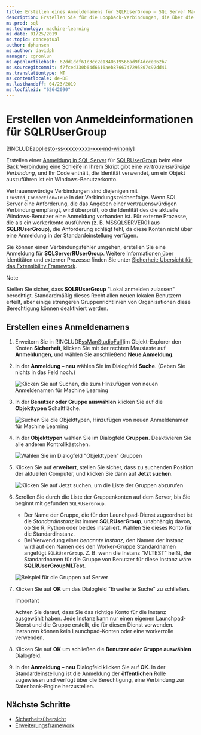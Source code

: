 ```yaml
---
title: Erstellen eines Anmeldenamens für SQLRUserGroup – SQL Server Machine Learning Services
description: Erstellen Sie für die Loopback-Verbindungen, die über die implizite Authentifizierung eine Anmeldung in SQL Server für SQLRUserGroup, sodass ein workerkonto an den Server für die identitätskonvertierung zurück an den aufrufenden Benutzer anmelden kann.
ms.prod: sql
ms.technology: machine-learning
ms.date: 01/25/2019
ms.topic: conceptual
author: dphansen
ms.author: davidph
manager: cgronlun
ms.openlocfilehash: 62dd1ddf61c3cc2e1340619566ad9f4dcce062b7
ms.sourcegitcommit: f7fced330b64d6616aeb8766747295807c92dd41
ms.translationtype: MT
ms.contentlocale: de-DE
ms.lasthandoff: 04/23/2019
ms.locfileid: "62642090"
---
```

# <a name="create-a-login-for-sqlrusergroup"></a>Erstellen von Anmeldeinformationen für SQLRUserGroup
[!INCLUDE[appliesto-ss-xxxx-xxxx-xxx-md-winonly](../../includes/appliesto-ss-xxxx-xxxx-xxx-md-winonly.md)]

Erstellen einer [Anmeldung in SQL Server](https://docs.microsoft.com/sql/relational-databases/security/authentication-access/create-a-login) für [SQLRUserGroup](../concepts/security.md#sqlrusergroup) beim eine [Back Verbindung eine Schleife](../../advanced-analytics/concepts/security.md#implied-authentication) in Ihrem Skript gibt eine *vertrauenswürdige Verbindung*, und Ihr Code enthält, die Identität verwendet, um ein Objekt auszuführen ist ein Windows-Benutzerkonto.

Vertrauenswürdige Verbindungen sind diejenigen mit `Trusted_Connection=True` in der Verbindungszeichenfolge. Wenn SQL Server eine Anforderung, die das Angeben einer vertrauenswürdigen Verbindung empfängt, wird überprüft, ob die Identität des die aktuelle Windows-Benutzer eine Anmeldung vorhanden ist. Für externe Prozesse, die als ein workerkonto ausführen (z. B. MSSQLSERVER01 aus **SQLRUserGroup**), die Anforderung schlägt fehl, da diese Konten nicht über eine Anmeldung in der Standardeinstellung verfügen.

Sie können einen Verbindungsfehler umgehen, erstellen Sie eine Anmeldung für **SQLServerRUserGroup**. Weitere Informationen über Identitäten und externer Prozesse finden Sie unter [Sicherheit: Übersicht für das Extensibility Framework](../concepts/security.md).

> [!Note]
> Stellen Sie sicher, dass **SQLRUserGroup** "Lokal anmelden zulassen" berechtigt. Standardmäßig dieses Recht allen neuen lokalen Benutzern erteilt, aber einige strengeren Gruppenrichtlinien von Organisationen diese Berechtigung können deaktiviert werden.

## <a name="create-a-login"></a>Erstellen eines Anmeldenamens

1. Erweitern Sie in [!INCLUDE[ssManStudioFull](../../includes/ssmanstudiofull-md.md)]im Objekt-Explorer den Knoten **Sicherheit**, klicken Sie mit der rechten Maustaste auf **Anmeldungen**, und wählen Sie anschließend **Neue Anmeldung**.

2. In der **Anmeldung – neu** wählen Sie im Dialogfeld **Suche**. (Geben Sie nichts in das Feld noch.)
    
     ![Klicken Sie auf Suchen, die zum Hinzufügen von neuen Anmeldenamen für Machine Learning](media/implied-auth-login1.png "klicken Sie auf Suchen, Hinzufügen von neuen Anmeldenamen für Machine Learning")

3. In der **Benutzer oder Gruppe auswählen** klicken Sie auf die **Objekttypen** Schaltfläche.

     ![Suchen Sie die Objekttypen, Hinzufügen von neuen Anmeldenamen für Machine Learning](media/implied-auth-login2.png "Suchen von Objekttypen, die neue Anmeldung für Machine Learning hinzufügen")

4. In der **Objekttypen** wählen Sie im Dialogfeld **Gruppen**. Deaktivieren Sie alle anderen Kontrollkästchen.

     ![Wählen Sie im Dialogfeld "Objekttypen" Gruppen](media/implied-auth-login3.png "Gruppen auswählen, im Dialogfeld \"Objekttypen\"")

4. Klicken Sie auf **erweitert**, stellen Sie sicher, dass zu suchenden Position der aktuellen Computer, und klicken Sie dann auf **Jetzt suchen**.

     ![Klicken Sie auf Jetzt suchen, um die Liste der Gruppen abzurufen](media/implied-auth-login4.png "klicken Sie auf Jetzt suchen zum Abrufen der Liste der Gruppen")

5. Scrollen Sie durch die Liste der Gruppenkonten auf dem Server, bis Sie beginnt mit gefunden `SQLRUserGroup`.
    
    + Der Name der Gruppe, die für den Launchpad-Dienst zugeordnet ist die _Standardinstanz_ ist immer **SQLRUserGroup**, unabhängig davon, ob Sie R, Python oder beides installiert. Wählen Sie dieses Konto für die Standardinstanz.
    + Bei Verwendung einer _benannte Instanz_, den Namen der Instanz wird auf den Namen des den Worker-Gruppe Standardnamen angefügt `SQLRUserGroup`. Z. B. wenn die Instanz "MLTEST" heißt, der Standardnamen für die Gruppe von Benutzer für diese Instanz wäre **SQLRUserGroupMLTest**.
 
    ![Beispiel für die Gruppen auf Server](media/implied-auth-login5.png "Beispiel für die Gruppen auf Server")
   
5. Klicken Sie auf **OK** um das Dialogfeld "Erweiterte Suche" zu schließen.

    > [!IMPORTANT]
    > Achten Sie darauf, dass Sie das richtige Konto für die Instanz ausgewählt haben. Jede Instanz kann nur einen eigenen Launchpad-Dienst und die Gruppe erstellt, die für diesen Dienst verwenden. Instanzen können kein Launchpad-Konten oder eine workerrolle verwenden.

6. Klicken Sie auf **OK** um schließen die **Benutzer oder Gruppe auswählen** Dialogfeld.

7. In der **Anmeldung – neu** Dialogfeld klicken Sie auf **OK**. In der Standardeinstellung ist die Anmeldung der **öffentlichen** Rolle zugewiesen und verfügt über die Berechtigung, eine Verbindung zur Datenbank-Engine herzustellen.

## <a name="next-steps"></a>Nächste Schritte

+ [Sicherheitsübersicht](../concepts/security.md)
+ [Erweiterungsframework](../concepts/extensibility-framework.md)
